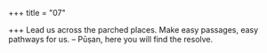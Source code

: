 +++
title = "07"

+++
Lead us across the parched places. Make easy passages, easy pathways  for us.
– Pūṣan, here you will find the resolve.